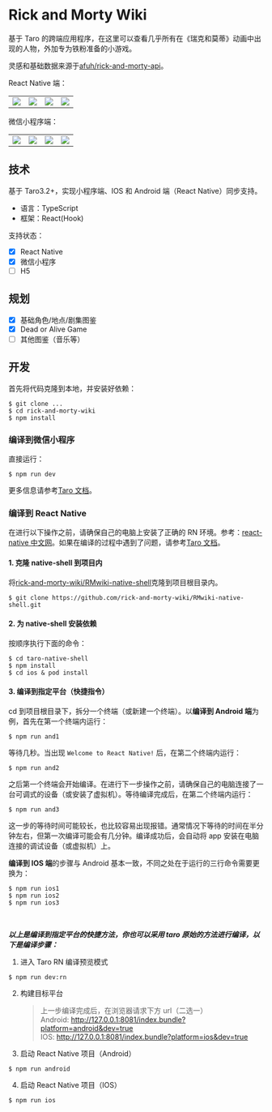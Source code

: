 # Rick and Morty Wiki

基于 Taro 的跨端应用程序，在这里可以查看几乎所有在《瑞克和莫蒂》动画中出现的人物，外加专为铁粉准备的小游戏。

灵感和基础数据来源于[afuh/rick-and-morty-api](https://github.com/afuh/rick-and-morty-api)。

React Native 端：

<table>
  <tr>
    <td><img src="https://rickandmortywiki.oss-cn-beijing.aliyuncs.com/rn/rn1.jpg"></td>
    <td><img src="https://rickandmortywiki.oss-cn-beijing.aliyuncs.com/rn/rn2.jpg"></td>
    <td><img src="https://rickandmortywiki.oss-cn-beijing.aliyuncs.com/rn/rn3.jpg"></td>
    <td><img src="https://rickandmortywiki.oss-cn-beijing.aliyuncs.com/rn/rn4.jpg"></td>
  </tr>
 </table>

微信小程序端：

<table>
  <tr>
    <td><img src="https://rickandmortywiki.oss-cn-beijing.aliyuncs.com/weapp/weapp1.jpg"></td>
    <td><img src="https://rickandmortywiki.oss-cn-beijing.aliyuncs.com/weapp/weapp2.jpg"></td>
    <td><img src="https://rickandmortywiki.oss-cn-beijing.aliyuncs.com/weapp/weapp3.jpg"></td>
    <td><img src="https://rickandmortywiki.oss-cn-beijing.aliyuncs.com/weapp/weapp4.jpg"></td>
  </tr>
 </table>

## 技术

基于 Taro3.2+，实现小程序端、IOS 和 Android 端（React Native）同步支持。

- 语言：TypeScript
- 框架：React(Hook)

支持状态：

- [x] React Native
- [x] 微信小程序
- [ ] H5

## 规划

- [x] 基础角色/地点/剧集图鉴
- [x] Dead or Alive Game
- [ ] 其他图鉴（音乐等）

## 开发

首先将代码克隆到本地，并安装好依赖：

```
$ git clone ...
$ cd rick-and-morty-wiki
$ npm install
```

### 编译到微信小程序

直接运行：

```
$ npm run dev
```

更多信息请参考[Taro 文档](https://taro-docs.jd.com/taro/docs/GETTING-STARTED#%E7%BC%96%E8%AF%91%E8%BF%90%E8%A1%8C)。

### 编译到 React Native

在进行以下操作之前，请确保自己的电脑上安装了正确的 RN 环境。参考：[react-native 中文网](https://www.react-native.cn/docs/environment-setup)。如果在编译的过程中遇到了问题，请参考[Taro 文档](https://taro-docs.jd.com/taro/docs/react-native#%E5%BC%80%E5%8F%91)。

#### 1. 克隆 native-shell 到项目内

将[rick-and-morty-wiki/RMwiki-native-shell](https://github.com/rick-and-morty-wiki/RMwiki-native-shell)克隆到项目根目录内。

```
$ git clone https://github.com/rick-and-morty-wiki/RMwiki-native-shell.git
```

#### 2. 为 native-shell 安装依赖

按顺序执行下面的命令：

```
$ cd taro-native-shell
$ npm install
$ cd ios & pod install
```

#### 3. 编译到指定平台（快捷指令）

cd 到项目根目录下，拆分一个终端（或新建一个终端）。以**编译到 Android 端**为例，首先在第一个终端内运行：

```
$ npm run and1
```

等待几秒。当出现 `Welcome to React Native!` 后，在第二个终端内运行：

```
$ npm run and2
```

之后第一个终端会开始编译。在进行下一步操作之前，请确保自己的电脑连接了一台可调式的设备（或安装了虚拟机）。等待编译完成后，在第二个终端内运行：

```
$ npm run and3
```

这一步的等待时间可能较长，也比较容易出现报错。通常情况下等待的时间在半分钟左右，但第一次编译可能会有几分钟。编译成功后，会自动将 app 安装在电脑连接的调试设备（或虚拟机）上。

**编译到 IOS 端**的步骤与 Android 基本一致，不同之处在于运行的三行命令需要更换为：

```
$ npm run ios1
$ npm run ios2
$ npm run ios3
```

</br>

**_以上是编译到指定平台的快捷方法，你也可以采用 taro 原始的方法进行编译，以下是编译步骤：_**

1. 进入 Taro RN 编译预览模式

```
$ npm run dev:rn
```

2. 构建目标平台

   > 上一步编译完成后，在浏览器请求下方 url（二选一）  
   > Android: http://127.0.0.1:8081/index.bundle?platform=android&dev=true  
   > IOS: http://127.0.0.1:8081/index.bundle?platform=ios&dev=true

3. 启动 React Native 项目（Android）

```
$ npm run android
```

4. 启动 React Native 项目（IOS）

```
$ npm run ios
```
